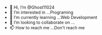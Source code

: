 - 👋 Hi, I’m @Ghost11024
- 👀 I’m interested in ...Programing
- 🌱 I’m currently learning ...Web Development
- 💞️ I’m looking to collaborate on ...
- 📫 How to reach me ...Don't reach me
  
  

<!---
Ghost11024/Ghost11024 is a ✨ special ✨ repository because its `README.md` (this file) appears on your GitHub profile.
You can click the Preview link to take a look at your changes.
--->
